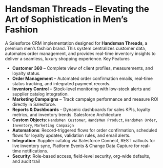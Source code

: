 # Handsman Threads – Elevating the Art of Sophistication in Men’s Fashion
A Salesforce CRM implementation designed for **Handsman Threads**, a premium men’s fashion brand.
This system centralizes customer data, automates order management, and provides real-time
inventory insights to deliver a seamless, luxury shopping experience.
Key Features
- **Customer 360** – Complete view of client profiles, measurements, and loyalty status.
- **Order Management** – Automated order confirmation emails, real-time status tracking, and
  integrated payment records.
- **Inventory Control** – Stock-level monitoring with low-stock alerts and supplier catalog integration.
- **Marketing Campaigns** – Track campaign performance and measure ROI directly in Salesforce.
- **Reports & Dashboards** – Dynamic dashboards for sales KPIs, loyalty metrics, and inventory trends.
Salesforce Architecture
- **Custom Objects**: `HandsMen Customer`, `HandsMen Product`, `HandsMen Order`, `Inventory`, `Marketing Campaign`
- **Automations**: Record-triggered flows for order confirmation, scheduled flows for loyalty updates,
  validation rules, and email alerts.
- **Integration**: Supplier catalog via Salesforce Connect, REST callouts for live inventory sync,
  Platform Events & Change Data Capture for real-time notifications.
- **Security**: Role-based access, field-level security, org-wide defaults, and audit trail
